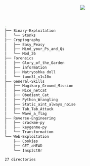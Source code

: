 
<p align='center'> 
<img src=https://picoctf.org/img/logos/picoctf-logo-horizontal-white.svg></img>
</p>
</br>

```bash
.
├── Binary-Exploitation
│   └── Stonks
├── Cryptography
│   ├── Easy_Peasy
│   ├── Mind_your_Ps_and_Qs
│   └── Mod_26
├── Forensics
│   ├── Glory_of_the_Garden
│   ├── information
│   ├── Matryoshka_doll
│   └── tunn3l_v1s10n
├── General-Skills
│   ├── Magikarp_Ground_Mission
│   ├── Nice_netcat
│   ├── Obedient_Cat
│   ├── Python_Wrangling
│   ├── Static_aint_always_noise
│   ├── Tab_Tab_Attack
│   └── Wave_a_flag
├── Reverse-Engineering
│   ├── crackme-py
│   ├── keygenme-py
│   └── Transformation
└── Web-Exploitation
    ├── Cookies
    ├── GET_aHEAD
    └── Insp3ct0r

27 directories
```
